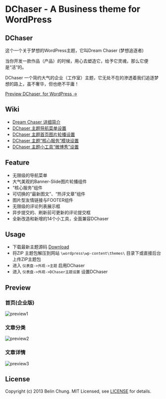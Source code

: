DChaser - A Business theme for WordPress
=======

## DChaser

这个一个关于梦想的WordPress主题，它叫Dream Chaser (梦想追逐者)

当你开发一款作品（产品）的时候，用心去塑造它，给予它灵魂，那么它便是“活”的。

DChaser 一个简约大气的企业（工作室）主题，它无处不在的渗透着我们追逐梦想的路上，虽不奢华，但也绝不平庸！

[Preview DChaser, for WordPress →](http://dchaser.sinaapp.com)

## Wiki

*  [Dream Chaser 详细简介](http://dearb.me/archive/2013-12-21/about-wordpress-theme-dchaser/)
*  [DChaser 主题导航菜单设置](http://dearb.me/archive/2013-12-21/setting-main-menu-on-dchaser/)
*  [DChaser 主题首页图片轮播设置](http://dearb.me/archive/2013-12-21/setting-slide-bannner-on-dchaser/)
*  [DChaser 主题“核心服务”模块设置](http://dearb.me/archive/2013-12-21/setting-main-server-on-dchaser/)
*  [DChaser 主题小工具“微博秀”设置](http://dearb.me/archive/2013-12-21/setting-weibo-show-on-dchaser/)

## Feature

*  无限级的导航菜单
*  大气美观的Banner-Slide图片轮播组件
*  “核心服务”组件
*  可切换的“最新图文”、“热评文章”组件
*  图片型友情链接与FOOTER组件
*  无限级的评论列表展示框
*  异步提交的、刷新前可更新的评论提交框
*  全新改造和新增的14个小工具，全面兼容DChaser

## Usage

*  下载最新主题源码 [Download](https://github.com/BelinChung/DChaser/archive/master.zip)
*  将ZIP 主题包解压到网站 ``\wordpress\wp-content\themes\`` 目录下或直接后台上传ZIP主题包
*  进入 ``仪表盘->外观->主题`` 启用DChaser
*  进入 ``仪表盘->外观->DChaser主题设置`` 设置DChaser

## Preview

### 首页(企业版)

![preview1](http://dearb.u.qiniudn.com/2013-12-21_150715.png)

### 文章分类

![preview2](http://dearb.u.qiniudn.com/2013-12-21_150818.png)

### 文章详情

![preview3](http://dearb.u.qiniudn.com/2013-12-21_150754.png)

## License

Copyright (c) 2013 Belin Chung. MIT Licensed, see [LICENSE] for details.

[LICENSE]: https://github.com/BelinChung/DChaser/blob/master/LICENSE.md

